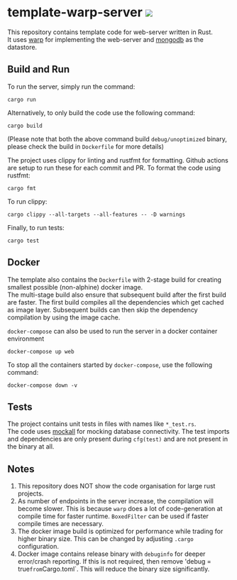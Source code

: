 # template-warp-server ![](https://github.com/nirmangupta/template-warp-server/workflows/Rust/badge.svg)

This repository contains template code for web-server written in Rust.  
It uses [warp](https://docs.rs/warp/) for implementing the web-server and [mongodb](https://docs.rs/mongodb/) as the datastore.  

## Build and Run
To run the server, simply run the command:
```
cargo run
```

Alternatively, to only build the code use the following command:
```
cargo build
```

(Please note that both the above command build `debug/unoptimized` binary, please check the build in `Dockerfile` for more details)

The project uses clippy for linting and rustfmt for formatting. Github actions are setup to run these for each commit and PR.
To format the code using rustfmt:
```
cargo fmt
```

To run clippy:
```
cargo clippy --all-targets --all-features -- -D warnings
```

Finally, to run tests:
```
cargo test
```

## Docker
The template also contains the `Dockerfile` with 2-stage build for creating smallest possible (non-alphine) docker image.  
The multi-stage build also ensure that subsequent build after the first build are faster. The first build compiles all the dependencies which get cached as image layer. Subsequent builds can then skip the dependency compilation by using the image cache.

`docker-compose` can also be used to run the server in a docker container environment
```
docker-compose up web
```

To stop all the containers started by `docker-compose`, use the following command:
```
docker-compose down -v
```

## Tests
The project contains unit tests in files with names like `*_test.rs`.  
The code uses [mockall](https://docs.rs/mockall/) for mocking database connectivity. The test imports and dependencies are only present during `cfg(test)` and are not present in the binary at all.

## Notes
1. This repository does NOT show the code organisation for large rust projects.
2. As number of endpoints in the server increase, the compilation will become slower. This is because `warp` does a lot of code-generation at compile time for faster runtime. `BoxedFilter` can be used if faster compile times are necessary.
3. The docker image build is optimized for performance while trading for higher binary size. This can be changed by adjusting `.cargo` configuration.
4. Docker image contains release binary with `debuginfo` for deeper error/crash reporting. If this is not required, then remove 'debug = true` from `Cargo.toml`. This will reduce the binary size significantly.   
